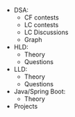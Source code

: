 - DSA:
	- CF contests
	- LC contests
	- LC Discussions
	- Graph
- HLD:
	- Theory
	- Questions
- LLD:
	- Theory
	- Questions
- Java/Spring Boot:
	- Theory
- Projects